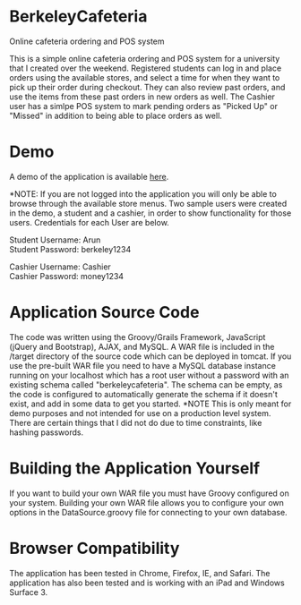 # BerkeleyCafeteria
Online cafeteria ordering and POS system

This is a simple online cafeteria ordering and POS system for a university that I created over the weekend. Registered students can log in and place orders using the available stores, and select a time for when they want to pick up their order during checkout. They can also review past orders, and use the items from these past orders in new orders as well. The Cashier user has a simlpe POS system to mark pending orders as "Picked Up" or "Missed" in addition to being able to place orders as well. 

# Demo
A demo of the application is available <a href="http://ec2-52-11-74-160.us-west-2.compute.amazonaws.com/" target="_blank">here</a>.

*NOTE: If you are not logged into the application you will only be able to browse through the available store menus. Two sample users were created in the demo, a student and a cashier, in order to show functionality for those users. Credentials for each User are below.

Student Username: Arun<br/>
Student Password: berkeley1234

Cashier Username: Cashier<br/>
Cashier Password: money1234

# Application Source Code

The code was written using the Groovy/Grails Framework, JavaScript (jQuery and Bootstrap), AJAX, and MySQL. A WAR file is included in the /target directory of the source code which can be deployed in tomcat. If you use the pre-built WAR file you need to have a MySQL database instance running on your localhost which has a root user without a password with an existing schema called "berkeleycafeteria". The schema can be empty, as the code is configured to automatically generate the schema if it doesn't exist, and add in some data to get you started. *NOTE This is only meant for demo purposes and not intended for use on a production level system. There are certain things that I did not do due to time constraints, like hashing passwords.

# Building the Application Yourself

If you want to build your own WAR file you must have Groovy configured on your system. Building your own WAR file allows you to configure your own options in the DataSource.groovy file for connecting to your own database.

# Browser Compatibility

The application has been tested in Chrome, Firefox, IE, and Safari. The application has also been tested and is working with an iPad and Windows Surface 3.
